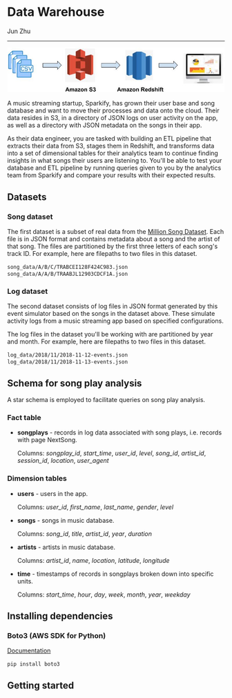 # Data Warehouse

Jun Zhu
___

![](architecture.jpg)

A music streaming startup, Sparkify, has grown their user base and song database 
and want to move their processes and data onto the cloud. Their data resides in 
S3, in a directory of JSON logs on user activity on the app, as well as a 
directory with JSON metadata on the songs in their app.

As their data engineer, you are tasked with building an ETL pipeline that 
extracts their data from S3, stages them in Redshift, and transforms data into 
a set of dimensional tables for their analytics team to continue finding 
insights in what songs their users are listening to. You'll be able to test 
your database and ETL pipeline by running queries given to you by the analytics 
team from Sparkify and compare your results with their expected results.

## Datasets

### Song dataset

The first dataset is a subset of real data from the 
[Million Song Dataset](http://millionsongdataset.com/). Each file is in JSON 
format and contains metadata about a song and the artist of that song. The 
files are partitioned by the first three letters of each song's track ID. 
For example, here are filepaths to two files in this dataset.

```angular2html
song_data/A/B/C/TRABCEI128F424C983.json
song_data/A/A/B/TRAABJL12903CDCF1A.json
```

### Log dataset

The second dataset consists of log files in JSON format generated by this 
event simulator based on the songs in the dataset above. These simulate 
activity logs from a music streaming app based on specified configurations.

The log files in the dataset you'll be working with are partitioned by year 
and month. For example, here are filepaths to two files in this dataset.

```angular2html
log_data/2018/11/2018-11-12-events.json
log_data/2018/11/2018-11-13-events.json
```


## Schema for song play analysis

A star schema is employed to facilitate queries on song play analysis.

### Fact table

- **songplays** - records in log data associated with song plays, i.e. 
  records with page NextSong.
  
  Columns: *songplay_id*, *start_time*, *user_id*, *level*, 
  *song_id*, *artist_id*, *session_id*, *location*, *user_agent*

### Dimension tables

- **users** - users in the app.
  
  Columns: *user_id*, *first_name*, *last_name*, *gender*, *level*
- **songs** - songs in music database.
  
  Columns: *song_id*, *title*, *artist_id*, *year*, *duration*
- **artists** - artists in music database.
  
  Columns: *artist_id*, *name*, *location*, *latitude*, *longitude*
- **time** - timestamps of records in songplays broken down into specific units. 
  
  Columns: *start_time*, *hour*, *day*, *week*, *month*, *year*, *weekday*

## Installing dependencies

### Boto3 (AWS SDK for Python)

[Documentation](https://boto3.amazonaws.com/v1/documentation/api/latest/index.html)

```
pip install boto3
```

## Getting started


